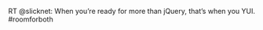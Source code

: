 <!--
id: 1477323098
link: http://kevinisom.info/post/1477323098/rt-slicknet-when-youre-ready-for-more-than
slug: rt-slicknet-when-youre-ready-for-more-than
date: Thu Nov 04 2010 18:46:28 GMT+1300 (NZDT)
raw: {"blog_name":"kevinisom","id":1477323098,"post_url":"http://kevinisom.info/post/1477323098/rt-slicknet-when-youre-ready-for-more-than","slug":"rt-slicknet-when-youre-ready-for-more-than","type":"text","date":"2010-11-04 05:46:28 GMT","timestamp":1288849588,"state":"published","format":"html","reblog_key":"s2xN4Y4N","tags":[],"short_url":"http://tmblr.co/Zw68Yy1O3YbQ","highlighted":[],"feed_item":"http://twitter.com/kev_nz/statuses/29634688406","from_feed_id":"650289","note_count":0,"title":null,"body":"<p>RT @slicknet: When you&#8217;re ready for more than jQuery, that&#8217;s when you YUI. #roomforboth</p>"}
publish: 2010-11-04
tags: 
title: null
-->


RT @slicknet: When you’re ready for more than jQuery, that’s when you
YUI. \#roomforboth


